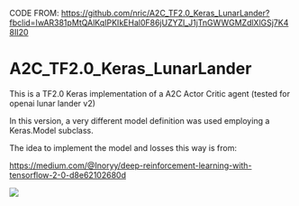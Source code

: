 CODE FROM: https://github.com/nric/A2C_TF2.0_Keras_LunarLander?fbclid=IwAR381pMtQAlKqIPKIkEHal0F86jUZYZl_J1jTnGWWGMZdlXlGSj7K48II20

# A2C_TF2.0_Keras_LunarLander

This is a TF2.0 Keras implementation of a A2C Actor Critic agent (tested for openai lunar lander v2)

In this version, a very different model definition was used employing a Keras.Model subclass.

The idea to implement the model and losses this way is from: 

https://medium.com/@Inoryy/deep-reinforcement-learning-with-tensorflow-2-0-d8e62102680d

![](learning_graph.jpg)
